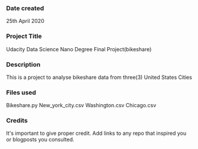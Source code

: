 ### Date created
25th April 2020

### Project Title
Udacity Data Science Nano Degree Final Project(bikeshare)

### Description
This is a project to analyse bikeshare data from three(3) United States Cities

### Files used
Bikeshare.py 
New_york_city.csv
Washington.csv
Chicago.csv

### Credits
It's important to give proper credit. Add links to any repo that inspired you or blogposts you consulted.

